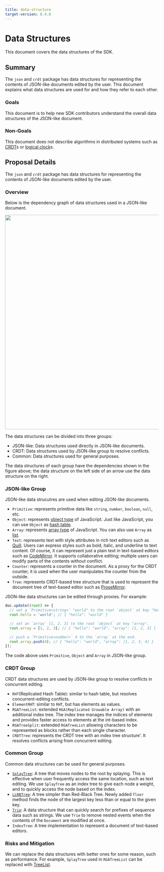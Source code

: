 ```yaml
---
title: data-structure
target-version: 0.4.6
---
```


# Data Structures

This document covers the data structures of the SDK.

## Summary

The `json` and `crdt` package has data structures for representing the contents of JSON-like documents edited by the user.
This document explains what data structures are used for and how they refer to each other.

### Goals

This document is to help new SDK contributors understand the overall data structures of the JSON-like document.

### Non-Goals

This document does not describe algorithms in distributed systems such as [CRDT](https://en.wikipedia.org/wiki/Conflict-free_replicated_data_type)s or [logical clock](https://en.wikipedia.org/wiki/Logical_clock)s.

## Proposal Details

The `json` and `crdt` package has data structures for representing the contents of JSON-like documents edited by the user.

### Overview

Below is the dependency graph of data structures used in a JSON-like document.


<img src="https://github.com/yorkie-team/yorkie/assets/78714820/d91aebad-4637-4873-803e-cda025ade1f6" width="700" />


The data structures can be divided into three groups:

- JSON-like: Data structures used directly in JSON-like documents.
- CRDT: Data structures used by JSON-like group to resolve conflicts.
- Common: Data structures used for general purposes.

The data structures of each group have the dependencies shown in the figure above; the data structure on the left side of an arrow use the data structure on the right.

### JSON-like Group

JSON-like data strucutres are used when editing JSON-like documents.

- `Primitive`: represents primitive data like `string`, `number`, `boolean`, `null`, etc.
- `Object`: represents [object type](https://developer.mozilla.org/en-US/docs/Web/JavaScript/Reference/Global_Objects/Object) of JavaScript. Just like JavaScript, you can use `Object` as [hash table](https://en.wikipedia.org/wiki/Hash_table).
- `Array`: represents [array type](https://developer.mozilla.org/en-US/docs/Web/JavaScript/Reference/Global_Objects/Array) of JavaScript. You can also use `Array` as [list](https://en.wikipedia.org/wiki/List_(abstract_data_type)).
- `Text`: represents text with style attributes in rich text editors such as [Quill](https://quilljs.com/). Users can express styles such as bold, italic, and underline to text content. Of course, it can represent just a plain text in text-based editors such as [CodeMirror](https://codemirror.net). It supports collaborative editing; multiple users can modify parts of the contents without conflict.
- `Counter`: represents a counter in the document. As a proxy for the CRDT counter, it is used when the user manipulates the counter from the outside.
- `Tree`: represents CRDT-based tree structure that is used to represent the document tree of text-based editor such as [ProseMirror](https://prosemirror.net/).

JSON-like data structures can be edited through proxies. For example:

```js
doc.update((root) => {
  // set a `Primitive<string>` "world" to the root `object` at key "hello".
  root.hello = 'world'; // { "hello": "world" }

  // set an `array` [1, 2, 3] to the root `object` at key "array".
  root.array = [1, 2, 3]; // { "hello": "world", "array": [1, 2, 3] }

  // push a `Primitive<number>` 4 to the `array` at the end.
  root.array.push(4); // { "hello": "world", "array": [1, 2, 3, 4] }
});
```

The code above uses `Primitive`, `Object` and `Array` in JSON-like group.

### CRDT Group

CRDT data structures are used by JSON-like group to resolve conflicts in concurrent editing.

- `RHT`(Replicated Hash Table): similar to hash table, but resolves concurrent-editing conflicts.
- `ElementRHT`: similar to `RHT`, but has elements as values.
- `RGATreeList`: extended `RGA(Replicated Growable Array)` with an additional index tree. The index tree manages the indices of elements and provides faster access to elements at the int-based index.
- `RGATreeSplit`: extended `RGATreeList` allowing characters to be represented as blocks rather than each single character.
- `CRDTTree`: represents the CRDT tree with an index tree structure'. It resolves conflicts arising from concurrent editing.
### Common Group

Common data structures can be used for general purposes.

- [`SplayTree`](https://en.wikipedia.org/wiki/Splay_tree): A tree that moves nodes to the root by splaying. This is effective when user frequently access the same location, such as text editing. We use `SplayTree` as an index tree to give each node a weight, and to quickly access the node based on the index.
- [`LLRBTree`](https://en.wikipedia.org/wiki/Left-leaning_red%E2%80%93black_tree): A tree simpler than Red-Black Tree. Newly added `floor` method finds the node of the largest key less than or equal to the given key.
- [`Trie`](https://en.wikipedia.org/wiki/Trie): A data structure that can quickly search for prefixes of sequence data such as strings. We use `Trie` to remove nested events when the contents of the `Document` are modified at once.
- `IndexTree`: A tree implementation to represent a document of text-based editors.
  
### Risks and Mitigation

We can replace the data structures with better ones for some reason, such as performance. For example, `SplayTree` used in `RGATreeList` can be replaced with [TreeList](https://commons.apache.org/proper/commons-collections/apidocs/org/apache/commons/collections4/list/TreeList.html).
